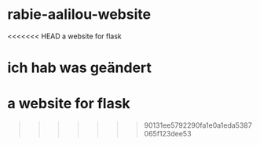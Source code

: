 # rabie-aalilou-website
<<<<<<< HEAD
a website for flask

ich hab was geändert 
=======
# a website for flask
>>>>>>> 90131ee5792290fa1e0a1eda5387065f123dee53
